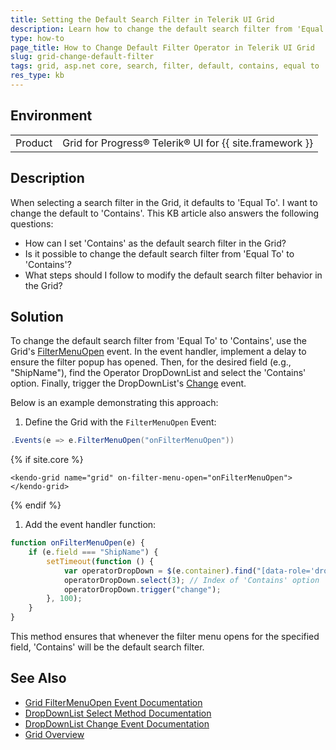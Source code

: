 ```yaml
---
title: Setting the Default Search Filter in Telerik UI Grid
description: Learn how to change the default search filter from 'Equal To' to 'Contains' in the Grid.
type: how-to
page_title: How to Change Default Filter Operator in Telerik UI Grid
slug: grid-change-default-filter
tags: grid, asp.net core, search, filter, default, contains, equal to
res_type: kb
---
```


## Environment

<table>
 <tr>
  <td>Product</td>
  <td>Grid for Progress® Telerik® UI for {{ site.framework }}</td>
 </tr>
</table>

## Description

When selecting a search filter in the Grid, it defaults to 'Equal To'. I want to change the default to 'Contains'. This KB article also answers the following questions:
- How can I set 'Contains' as the default search filter in the Grid?
- Is it possible to change the default search filter from 'Equal To' to 'Contains'?
- What steps should I follow to modify the default search filter behavior in the Grid?

## Solution

To change the default search filter from 'Equal To' to 'Contains', use the Grid's [FilterMenuOpen](https://docs.telerik.com/kendo-ui/api/javascript/ui/grid/events/filtermenuopen) event. In the event handler, implement a delay to ensure the filter popup has opened. Then, for the desired field (e.g., "ShipName"), find the Operator DropDownList and select the 'Contains' option. Finally, trigger the DropDownList's [Change](https://docs.telerik.com/kendo-ui/api/javascript/ui/dropdownlist/events/change) event.

Below is an example demonstrating this approach:

1. Define the Grid with the `FilterMenuOpen` Event:

```C#
.Events(e => e.FilterMenuOpen("onFilterMenuOpen"))
```

{% if site.core %}
```TagHelper
<kendo-grid name="grid" on-filter-menu-open="onFilterMenuOpen">
</kendo-grid>
```
{% endif %}

1. Add the event handler function:

```javascript
function onFilterMenuOpen(e) {
    if (e.field === "ShipName") {
        setTimeout(function () {
            var operatorDropDown = $(e.container).find("[data-role='dropdownlist']").first().data("kendoDropDownList");
            operatorDropDown.select(3); // Index of 'Contains' option
            operatorDropDown.trigger("change");
        }, 100); 
    }
}
```

This method ensures that whenever the filter menu opens for the specified field, 'Contains' will be the default search filter.

## See Also

- [Grid FilterMenuOpen Event Documentation](https://docs.telerik.com/kendo-ui/api/javascript/ui/grid/events/filtermenuopen)
- [DropDownList Select Method Documentation](https://docs.telerik.com/kendo-ui/api/javascript/ui/dropdownlist/methods/select)
- [DropDownList Change Event Documentation](https://docs.telerik.com/kendo-ui/api/javascript/ui/dropdownlist/events/change)
- [Grid Overview](https://docs.telerik.com/aspnet-core/html-helpers/data-management/grid/overview)